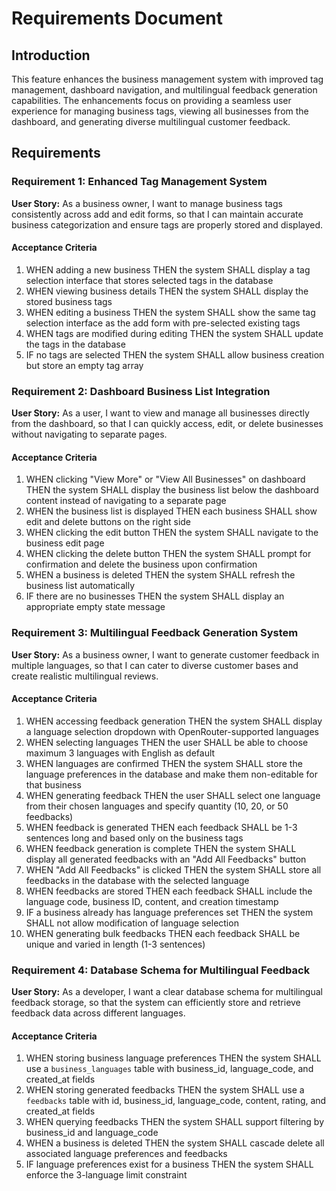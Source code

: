 # Requirements Document

## Introduction

This feature enhances the business management system with improved tag management, dashboard navigation, and multilingual feedback generation capabilities. The enhancements focus on providing a seamless user experience for managing business tags, viewing all businesses from the dashboard, and generating diverse multilingual customer feedback.

## Requirements

### Requirement 1: Enhanced Tag Management System

**User Story:** As a business owner, I want to manage business tags consistently across add and edit forms, so that I can maintain accurate business categorization and ensure tags are properly stored and displayed.

#### Acceptance Criteria

1. WHEN adding a new business THEN the system SHALL display a tag selection interface that stores selected tags in the database
2. WHEN viewing business details THEN the system SHALL display the stored business tags
3. WHEN editing a business THEN the system SHALL show the same tag selection interface as the add form with pre-selected existing tags
4. WHEN tags are modified during editing THEN the system SHALL update the tags in the database
5. IF no tags are selected THEN the system SHALL allow business creation but store an empty tag array

### Requirement 2: Dashboard Business List Integration

**User Story:** As a user, I want to view and manage all businesses directly from the dashboard, so that I can quickly access, edit, or delete businesses without navigating to separate pages.

#### Acceptance Criteria

1. WHEN clicking "View More" or "View All Businesses" on dashboard THEN the system SHALL display the business list below the dashboard content instead of navigating to a separate page
2. WHEN the business list is displayed THEN each business SHALL show edit and delete buttons on the right side
3. WHEN clicking the edit button THEN the system SHALL navigate to the business edit page
4. WHEN clicking the delete button THEN the system SHALL prompt for confirmation and delete the business upon confirmation
5. WHEN a business is deleted THEN the system SHALL refresh the business list automatically
6. IF there are no businesses THEN the system SHALL display an appropriate empty state message

### Requirement 3: Multilingual Feedback Generation System

**User Story:** As a business owner, I want to generate customer feedback in multiple languages, so that I can cater to diverse customer bases and create realistic multilingual reviews.

#### Acceptance Criteria

1. WHEN accessing feedback generation THEN the system SHALL display a language selection dropdown with OpenRouter-supported languages
2. WHEN selecting languages THEN the user SHALL be able to choose maximum 3 languages with English as default
3. WHEN languages are confirmed THEN the system SHALL store the language preferences in the database and make them non-editable for that business
4. WHEN generating feedback THEN the user SHALL select one language from their chosen languages and specify quantity (10, 20, or 50 feedbacks)
5. WHEN feedback is generated THEN each feedback SHALL be 1-3 sentences long and based only on the business tags
6. WHEN feedback generation is complete THEN the system SHALL display all generated feedbacks with an "Add All Feedbacks" button
7. WHEN "Add All Feedbacks" is clicked THEN the system SHALL store all feedbacks in the database with the selected language
8. WHEN feedbacks are stored THEN each feedback SHALL include the language code, business ID, content, and creation timestamp
9. IF a business already has language preferences set THEN the system SHALL not allow modification of language selection
10. WHEN generating bulk feedbacks THEN each feedback SHALL be unique and varied in length (1-3 sentences)

### Requirement 4: Database Schema for Multilingual Feedback

**User Story:** As a developer, I want a clear database schema for multilingual feedback storage, so that the system can efficiently store and retrieve feedback data across different languages.

#### Acceptance Criteria

1. WHEN storing business language preferences THEN the system SHALL use a `business_languages` table with business_id, language_code, and created_at fields
2. WHEN storing generated feedbacks THEN the system SHALL use a `feedbacks` table with id, business_id, language_code, content, rating, and created_at fields
3. WHEN querying feedbacks THEN the system SHALL support filtering by business_id and language_code
4. WHEN a business is deleted THEN the system SHALL cascade delete all associated language preferences and feedbacks
5. IF language preferences exist for a business THEN the system SHALL enforce the 3-language limit constraint